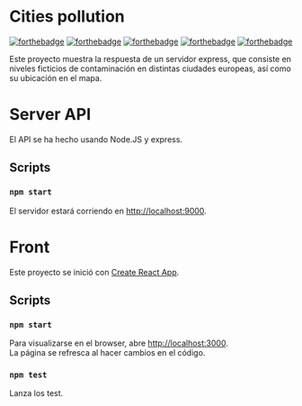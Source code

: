 # Cities pollution
[![forthebadge](https://forthebadge.com/images/badges/built-with-love.svg)](https://forthebadge.com)
[![forthebadge](https://forthebadge.com/images/badges/gluten-free.svg)](https://forthebadge.com)
[![forthebadge](https://forthebadge.com/images/badges/made-with-javascript.svg)](https://forthebadge.com)
[![forthebadge](https://forthebadge.com/images/badges/powered-by-coffee.svg)](https://forthebadge.com)
[![forthebadge](https://forthebadge.com/images/badges/made-with-crayons.svg)](https://forthebadge.com)

Este proyecto muestra la respuesta de un servidor express, que consiste en niveles ficticios de contaminación en distintas ciudades europeas, así como su ubicación en el mapa.

# Server API

El API se ha hecho usando Node.JS y express.

## Scripts

### `npm start`
El servidor estará corriendo en [http://localhost:9000](http://localhost:9000).

# Front

Este proyecto se inició con [Create React App](https://github.com/facebook/create-react-app).

## Scripts

### `npm start`
Para visualizarse en el browser, abre [http://localhost:3000](http://localhost:3000).\
La página se refresca al hacer cambios en el código.

### `npm test`

Lanza los test.
